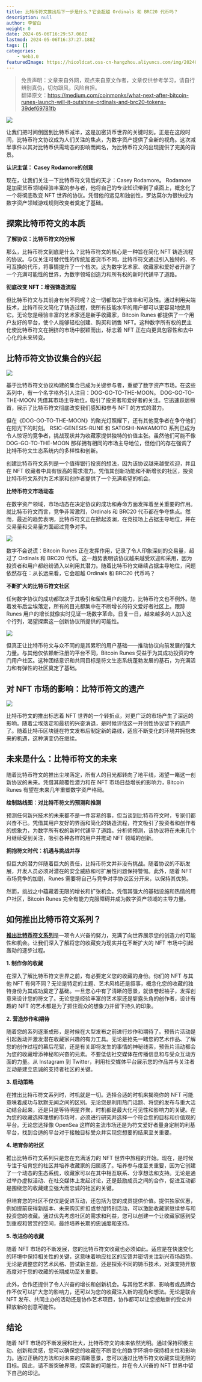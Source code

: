 ```yaml
---
title: 比特币符文推出后下一步是什么？它会超越 Ordinals 和 BRC20 代币吗？
description: null
author: 李留白
weight: 0
date: 2024-05-06T16:29:57.060Z
lastmod: 2024-05-06T16:37:27.188Z
tags: []
categories:
    - Web3.0
featuredImage: https://hicoldcat.oss-cn-hangzhou.aliyuncs.com/img/20240507002951.png
---
```


>免责声明：文章来自外网，观点来自原文作者，文章仅供参考学习，请自行辨别真伪，切勿跟风，风险自担。<br/>
>翻译原文：https://medium.com/coinmonks/what-next-after-bitcoin-runes-launch-will-it-outshine-ordinals-and-brc20-tokens-39def69781fb

![](https://hicoldcat.oss-cn-hangzhou.aliyuncs.com/img/20240507002951.png)

让我们把时间倒回到比特币减半，这是加密货币世界的关键时刻。正是在这段时间，比特币符文协议成为人们关注的焦点，为数字资产提供了全新的视角。这次减半事件以其对比特币供需动态的影响而闻名，为比特币符文的出现提供了完美的背景。

**认识主谋： Casey Rodamore的创意**

现在，让我们关注一下比特币符文背后的天才：Casey Rodamore。 Rodamore 是加密货币领域经验丰富的参与者，他将自己的专业知识带到了桌面上，概念化了一个将彻底改变 NFT 世界的协议。凭借他的远见和独创性，罗达莫尔为很快成为数字资产领域游戏规则改变者奠定了基础。

## 探索比特币符文的本质

**了解协议：比特币符文的分解**

那么，比特币符文到底是什么？比特币符文的核心是一种旨在简化 NFT 铸造流程的协议。与仅关注可替代性的传统加密货币不同，比特币符文通过引入独特的、不可互换的代币，将事情提升了一个档次。这为数字艺术家、收藏家和爱好者开辟了一个充满可能性的世界，为数字领域创造力和所有权的新时代铺平了道路。

**彻底改变 NFT：增强铸造流程**

但比特币符文与其前身有何不同呢？这一切都取决于效率和可及性。通过利用尖端技术，比特币符文简化了铸造过程，使所有技能水平的用户都可以更容易地使用它。无论您是经验丰富的艺术家还是新手收藏家，Bitcoin Runes 都提供了一个用户友好的平台，使个人能够轻松创建、购买和销售 NFT。这种数字所有权的民主化使比特币符文在拥挤的市场中脱颖而出，标志着 NFT 正在向更具包容性和去中心化的未来转变。

## 比特币符文协议集合的兴起

![](https://hicoldcat.oss-cn-hangzhou.aliyuncs.com/img/20240507003131.png)

基于比特币符文协议构建的集合已成为关键参与者，重塑了数字资产市场。在这些系列中，有一个名字格外引人注目：DOG-GO-TO-THE-MOON。 DOG-GO-TO-THE-MOON 凭借其市场主导地位，吸引了投资者和爱好者的关注。它迅速跃居榜首，展示了比特币符文彻底改变我们感知和参与 NFT 的方式的潜力。

但在《DOG-GO-TO-THE-MOON》的聚光灯照耀下，还有其他竞争者在争夺他们在阳光下的时刻。 RSIC-GENESIS-RUNE 和 SATOSHI-NAKAMOTO 系列已成为令人惊讶的竞争者，挑战现状并为收藏家提供独特的价值主张。虽然他们可能不像 DOG-GO-TO-THE-MOON 那样拥有相同的市场主导地位，但他们的存在强调了比特币符文生态系统内的多样性和创新。

创建比特币符文系列是一个值得银行投资的想法，因为该协议越来越受欢迎，并且在 NFT 收藏者中具有很高的需求潜力。凭借其创新功能和不断增长的社区，投资比特币符文系列为艺术家和创作者提供了一个充满希望的机会。

**比特币符文市场动态**

在数字资产领域，市场动态在决定协议的成功和寿命方面发挥着至关重要的作用。就比特币符文而言，竞争非常激烈，Ordinals 和 BRC20 代币都在争夺焦点。然而，最近的趋势表明，比特币符文正在掀起波澜，在竞技场上占据主导地位，并在交易量和交易量方面超过竞争对手。

![](https://hicoldcat.oss-cn-hangzhou.aliyuncs.com/img/20240507003222.png)

数字不会说谎：Bitcoin Runes 正在发挥作用，记录了令人印象深刻的交易量，超过了 Ordinals 和 BRC20 代币。这一趋势表明该协议越来越受欢迎和采用，因为投资者和用户都纷纷涌入以利用其潜力。随着比特币符文继续占据主导地位，问题依然存在：从长远来看，它会超越 Ordinals 和 BRC20 代币吗？

**不断扩大的比特币符文社区**

任何数字协议的成功都取决于其吸引和留住用户的能力，比特币符文也不例外。随着发布后尘埃落定，所有的目光都集中在不断增长的符文爱好者社区上。跟踪 Runes 用户的增长就像实时见证一场数字革命。日复一日，越来越多的人加入这个行列，渴望探索这一创新协议所提供的可能性。

![](https://hicoldcat.oss-cn-hangzhou.aliyuncs.com/img/20240507003233.png)

但真正让比特币符文与众不同的是其累积的用户基础——推动协议向前发展的强大力量。与其他仅依赖新注册的平台不同，Bitcoin Runes 受益于为其成功投资的专门用户社区。这种团结意识和共同目标是符文生态系统蓬勃发展的基石，为充满活力和有弹性的社区奠定了基础。

## 对 NFT 市场的影响：比特币符文的遗产

![](https://hicoldcat.oss-cn-hangzhou.aliyuncs.com/img/20240507003243.png)

比特币符文的推出标志着 NFT 世界的一个转折点，对更广泛的市场产生了深远的影响。随着尘埃落定和最初的兴奋消退，是时候评估这一开创性协议留下的遗产了。随着比特币区块链在符文发布后制定新的路线，适应不断变化的环境并拥抱未来的机遇，这种演变仍在继续。

## 未来是什么：比特币符文的未来

随着比特币符文的推出尘埃落定，所有人的目光都转向了地平线，渴望一睹这一创新协议的未来。凭借其颠覆性潜力和在 NFT 市场日益增长的影响力，Bitcoin Runes 有望在未来几年重塑数字资产格局。

**绘制路线图：对比特币符文的预测和推测**

预测任何新兴技术的未来都不是一件容易的事，但当谈到比特币符文时，专家们都兴奋不已。凭借其用户友好的界面和简化的铸造流程，符文吸引了投资者和创作者的想象力，为数字所有权的新时代铺平了道路。分析师预测，该协议将在未来几个月继续受到关注，吸引各种各样的用户并推动 NFT 领域的创新。

**拥抱符文时代：机遇与挑战并存**

但巨大的潜力伴随着巨大的责任，比特币符文并非没有挑战。随着协议的不断发展，开发人员必须对潜在的安全威胁和可扩展性问题保持警惕。此外，随着 NFT 市场竞争的加剧，Runes 需要将自己与竞争对手协议区分开来，以保持其优势。

然而，挑战之中蕴藏着无限的增长和扩张机会。凭借其强大的基础设施和热情的用户社区，Bitcoin Runes 完全有能力克服障碍并成为数字资产领域的主导力量。

## 如何推出比特币符文系列？

[**推出比特币符文系列**](https://bit.ly/46KgKSs)是一项令人兴奋的努力，充满了向世界展示您的创造力的可能性和机会。让我们深入了解将您的收藏变为现实并在不断扩大的 NFT 市场中引起轰动的逐步过程。

**1. 制作你的收藏**

在深入了解比特币符文世界之前，有必要定义您的收藏的身份。你们的 NFT 与其他 NFT 有何不同？无论是特定的主题、艺术风格还是叙事，概念化您的收藏的独特身份为其成功奠定了基础。一旦您心中有了清晰的愿景，就该卷起袖子，发挥创意来设计您的符文了。无论您是经验丰富的艺术家还是崭露头角的创作者，设计有趣的 NFT 的艺术都是为了抓住观众的想象力并留下持久的印象。

**2. 营造炒作和期待**

随着您的系列逐渐成形，是时候在大型发布之前进行炒作和期待了。预告片活动是引起轰动并激发潜在收藏家兴趣的有力工具。无论是抢先一睹您的艺术作品、了解您的创作过程的幕后花絮，还是有关即将发生的事情的神秘线索，预告片活动都会为您的收藏增添神秘和兴奋的元素。不要低估社交媒体在传播信息和与受众互动方面的力量。从 Instagram 到 Twitter，利用社交媒体平台展示您的作品并与关注者互动是建立忠诚的支持者社区的关键。

**3. 启动策略**

在推出比特币符文系列时，时机就是一切。选择合适的时机来揭晓你的 NFT 可能意味着成功与默默无闻之间的区别。无论您是利用热门话题、将您的发布与重大活动结合起来，还是只是等待明星齐聚，时机都是最大化可见性和影响力的关键。在为您的收藏选择理想的市场时，必须进行研究并选择一个符合您的目标和价值观的平台。无论您选择像 OpenSea 这样的主流市场还是为符文爱好者量身定制的利基平台，找到合适的平台对于接触目标受众并实现您想要的结果至关重要。

**4. 培育你的社区**

推出比特币符文系列只是您在充满活力的 NFT 世界中旅程的开始。现在，是时候专注于培育您的社区并培养收藏家的归属感了。培养参与度至关重要，因为它创建了一个动态的生态系统，收藏家可以在其中相互联系、分享想法和支持。无论是通过举办虚拟活动、在社交媒体上发起讨论，还是鼓励成员之间的合作，促进互动都是围绕您的收藏建立强大而忠诚的社区的关键。

但培育您的社区不仅仅是促进互动，还包括为您的成员提供价值。提供独家优惠，例如提前获得新版本、未来购买折扣或参加特别活动，可以激励收藏家继续参与和投资您的收藏。通过优先考虑社区的需求和利益，您可以创建一个让收藏家感到受到重视和赞赏的空间，最终培养长期的忠诚度和支持。

**5. 改进你的收藏**

随着 NFT 市场的不断发展，您的比特币符文收藏也必须如此。适应是在快速变化的环境中保持相关性的关键，这意味着响应社区的反馈并密切关注新兴市场趋势。无论是调整您的艺术风格、尝试新主题，还是探索不同的铸币技术，对演变持开放态度对于您的收藏的长期成功至关重要。

此外，合作还提供了令人兴奋的增长和创新机会。与其他艺术家、影响者或品牌合作不仅可以扩大您的影响力，还可以为您的收藏注入新的视角和想法。无论是联合 NFT 发布、共同主办的活动还是协作艺术项目，协作都可以让您接触新的受众并释放新的创意可能性。

## 结论

随着 NFT 市场的不断发展和壮大，比特币符文的未来依然光明。通过保持积极主动、创新和灵感，您可以确保您的收藏在不断变化的数字环境中保持相关性和影响力。通过正确的方法和对未来的清晰愿景，您可以通过比特币符文收藏实现无限的目标。因此，请不断突破界限，探索新的可能性，并在令人兴奋的 NFT 世界中留下自己的印记。